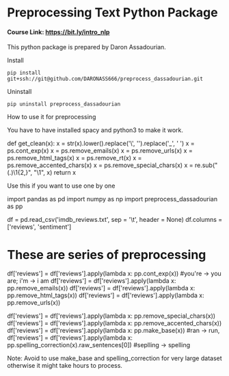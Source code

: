 # Preprocessing Text Python Package

#### Course Link: https://bit.ly/intro_nlp

This python package is prepared by Daron Assadourian.

Install

`pip install git+ssh://git@github.com/DARONASS666/preprocess_dassadourian.git`

Uninstall

`pip uninstall preprocess_dassadourian`

How to use it for preprocessing

You have to have installed spacy and python3 to make it work.

def get_clean(x):
    x = str(x).lower().replace('\\', '').replace('_', ' ')
    x = ps.cont_exp(x)
    x = ps.remove_emails(x)
    x = ps.remove_urls(x)
    x = ps.remove_html_tags(x)
    x = ps.remove_rt(x)
    x = ps.remove_accented_chars(x)
    x = ps.remove_special_chars(x)
    x = re.sub("(.)\\1{2,}", "\\1", x)
    return x
    
Use this if you want to use one by one

import pandas as pd
import numpy as np
import preprocess_dassadourian as pp

df = pd.read_csv('imdb_reviews.txt', sep = '\t', header = None)
df.columns = ['reviews', 'sentiment']

# These are series of preprocessing
df['reviews'] = df['reviews'].apply(lambda x: pp.cont_exp(x)) #you're -> you are; i'm -> i am
df['reviews'] = df['reviews'].apply(lambda x: pp.remove_emails(x))
df['reviews'] = df['reviews'].apply(lambda x: pp.remove_html_tags(x))
df['reviews'] = df['reviews'].apply(lambda x: pp.remove_urls(x))

df['reviews'] = df['reviews'].apply(lambda x: pp.remove_special_chars(x))
df['reviews'] = df['reviews'].apply(lambda x: pp.remove_accented_chars(x))
df['reviews'] = df['reviews'].apply(lambda x: pp.make_base(x)) #ran -> run, 
df['reviews'] = df['reviews'].apply(lambda x: pp.spelling_correction(x).raw_sentences[0]) #seplling -> spelling

Note: Avoid to use make_base and spelling_correction for very large dataset otherwise it might take hours to process.

